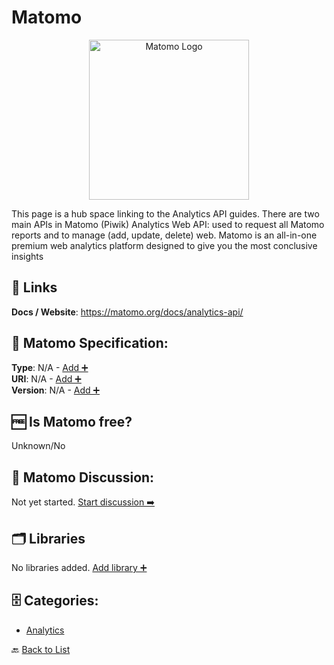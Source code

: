 # Matomo
<p align="center">
    <img width="256" src="https://raw.githubusercontent.com/apis-list/apis-list/main/apis/matomo/logo_256x256.png" alt="Matomo Logo"/>
</p>
This page is a hub space linking to the Analytics API guides. There are two main APIs in Matomo (Piwik) Analytics Web API: used to request all Matomo reports and to manage (add, update, delete) web. Matomo is an all-in-one premium web analytics platform designed to give you the most conclusive insights

##  🔗 Links
**Docs / Website**: https://matomo.org/docs/analytics-api/

## 🧬 Matomo Specification:
**Type**: N/A - [Add ➕](https://github.com/apis-list/apis-list/edit/main/apis/matomo/matomo.yaml)  
**URI**: N/A - [Add ➕](https://github.com/apis-list/apis-list/edit/main/apis/matomo/matomo.yaml)  
**Version**: N/A - [Add ➕](https://github.com/apis-list/apis-list/edit/main/apis/matomo/matomo.yaml)

## 🆓 Is Matomo free?
 Unknown/No 

## 💬 Matomo Discussion:
Not yet started. [Start discussion ➡️](https://github.com/apis-list/apis-list/discussions/new)

## 🗂️ Libraries

No libraries added. [Add library ➕](https://github.com/apis-list/apis-list/edit/main/apis/matomo/matomo.yaml)    


## 🗄️ Categories:
- [Analytics](https://github.com/apis-list/apis-list#analytics-)

🔙  [Back to List](https://github.com/apis-list/apis-list)

